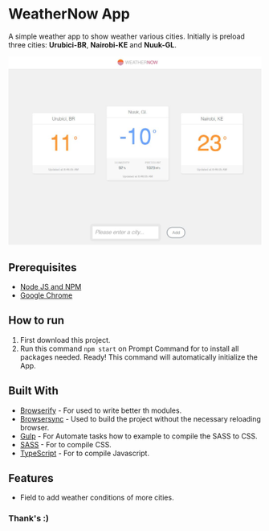 # WeatherNow App

A simple weather app to show weather various cities. 
Initially is preload three cities: **Urubici-BR**, **Nairobi-KE** and **Nuuk-GL**.

![Logo of Weather App](/src/assets/images/screen.JPG)

## Prerequisites
* [Node JS and NPM](https://nodejs.org/en/)
* [Google Chrome](https://www.google.com.br/intl/pt-BR/chrome/)

## How to run
1. First download this project.
1. Run this command `npm start` on Prompt Command for to install all packages needed. Ready! This command will automatically initialize the App.
## Built With
* [Browserify](http://browserify.org/) - For used to write better th modules.
* [Browsersync](https://browsersync.io/) - Used to build the project without the necessary reloading browser.
* [Gulp](https://gulpjs.com/) -  For Automate tasks how to example to compile the SASS to CSS.
* [SASS](https://sass-lang.com/) - For to compile CSS.
* [TypeScript](https://www.typescriptlang.org/) - For to compile Javascript.

## Features

* Field to add weather conditions of more cities.

### Thank's :) 